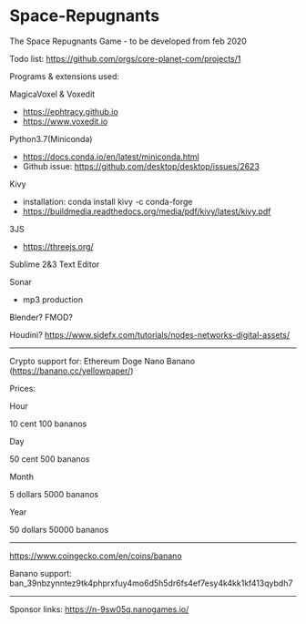 # Space-Repugnants
The Space Repugnants Game - to be developed from feb 2020

Todo list:
https://github.com/orgs/core-planet-com/projects/1

Programs & extensions used:

MagicaVoxel & Voxedit
- https://ephtracy.github.io
- https://www.voxedit.io

Python3.7(Miniconda)
- https://docs.conda.io/en/latest/miniconda.html
- Github issue: https://github.com/desktop/desktop/issues/2623

Kivy 
- installation: conda install kivy -c conda-forge
- https://buildmedia.readthedocs.org/media/pdf/kivy/latest/kivy.pdf

3JS
- https://threejs.org/

Sublime 2&3 Text Editor

Sonar
- mp3 production

Blender?
FMOD?

Houdini?
https://www.sidefx.com/tutorials/nodes-networks-digital-assets/


------------------------------------------------------------------------------------------
Crypto support for:
Ethereum
Doge
Nano
Banano (https://banano.cc/yellowpaper/)

Prices:

Hour  

10 cent
100 bananos

Day   

50 cent
500 bananos

Month 

5 dollars
5000 bananos

Year 

50 dollars
50000 bananos


------------------------------------------------------------------------------------------

https://www.coingecko.com/en/coins/banano

Banano support:
ban_39nbzynntez9tk4phprxfuy4mo6d5h5dr6fs4ef7esy4k4kk1kf413qybdh7

-----------------------------------------------------------------------------------------
Sponsor links:
https://n-9sw05q.nanogames.io/
